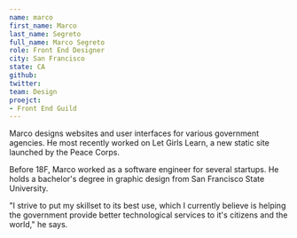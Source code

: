 ```yaml
---
name: marco
first_name: Marco
last_name: Segreto
full_name: Marco Segreto
role: Front End Designer
city: San Francisco
state: CA
github:
twitter:
team: Design
proejct:
- Front End Guild
---
```


Marco designs websites and user interfaces for various government agencies. He most recently worked on Let Girls Learn, a new static site launched by the Peace Corps.

Before 18F, Marco worked as a software engineer for several startups. He holds a bachelor's degree in graphic design from San Francisco State University.

"I strive to put my skillset to its best use, which I currently believe is helping the government provide better technological services to it's citizens and the world," he says.
